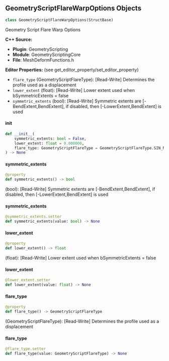 ## GeometryScriptFlareWarpOptions Objects

```python
class GeometryScriptFlareWarpOptions(StructBase)
```

Geometry Script Flare Warp Options

**C++ Source:**

- **Plugin**: GeometryScripting
- **Module**: GeometryScriptingCore
- **File**: MeshDeformFunctions.h

**Editor Properties:** (see get_editor_property/set_editor_property)

- ``flare_type`` (GeometryScriptFlareType):  [Read-Write] Determines the profile used as a displacement
- ``lower_extent`` (float):  [Read-Write] Lower extent used when bSymmetricExtents = false
- ``symmetric_extents`` (bool):  [Read-Write] Symmetric extents are [-BendExtent,BendExtent], if disabled, then [-LowerExtent,BendExtent] is used

<a id="unreal.GeometryScriptFlareWarpOptions.__init__"></a>

#### __init__

```python
def __init__(
    symmetric_extents: bool = False,
    lower_extent: float = 0.000000,
    flare_type: GeometryScriptFlareType = GeometryScriptFlareType.SIN_MODE
) -> None
```

<a id="unreal.GeometryScriptFlareWarpOptions.symmetric_extents"></a>

#### symmetric_extents

```python
@property
def symmetric_extents() -> bool
```

(bool):  [Read-Write] Symmetric extents are [-BendExtent,BendExtent], if disabled, then [-LowerExtent,BendExtent] is used

<a id="unreal.GeometryScriptFlareWarpOptions.symmetric_extents"></a>

#### symmetric_extents

```python
@symmetric_extents.setter
def symmetric_extents(value: bool) -> None
```

<a id="unreal.GeometryScriptFlareWarpOptions.lower_extent"></a>

#### lower_extent

```python
@property
def lower_extent() -> float
```

(float):  [Read-Write] Lower extent used when bSymmetricExtents = false

<a id="unreal.GeometryScriptFlareWarpOptions.lower_extent"></a>

#### lower_extent

```python
@lower_extent.setter
def lower_extent(value: float) -> None
```

<a id="unreal.GeometryScriptFlareWarpOptions.flare_type"></a>

#### flare_type

```python
@property
def flare_type() -> GeometryScriptFlareType
```

(GeometryScriptFlareType):  [Read-Write] Determines the profile used as a displacement

<a id="unreal.GeometryScriptFlareWarpOptions.flare_type"></a>

#### flare_type

```python
@flare_type.setter
def flare_type(value: GeometryScriptFlareType) -> None
```

<a id="unreal.GeometryScriptPerlinNoiseLayerOptions"></a>